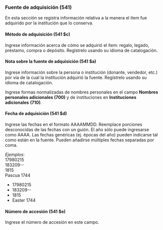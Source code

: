 ### Fuente de adquisición (541)

En esta sección se registra información relativa a la manera el ítem fue adquirido por la institución que lo conserva.

#### Método de adquisición (541 $c)

Ingrese información acerca de cómo se adquirió el ítem: regalo, legado, préstamo, compra o depósito. Regístrelo usando su idioma de catalogación.

#### Nota sobre la fuente de adquisición (541 $a)

Ingrese información sobre la persona o institución (donante, vendedor, etc.) por vía de la cual la institución adquirió la fuente. Regístrelo usando su idioma de catalogación.

Ingrese formas normalizadas de nombres personales en el campo **Nombres personales adicionales (700)** y de instituciones en **Instituciones adicionales** **(710)**.

#### Fecha de adquisición (541 $d)

Ingrese las fechas en el formato AAAAMMDD. Reemplace porciones desconocidas de las fechas con un guión. El año sólo puede ingresarse como AAAA. Las fechas genéricas (ej. épocas del año) pueden indicarse tal como están en la fuente. Pueden añadirse múltiples fechas separadas por coma.

_Ejemplos_:  
17980215    
183209--   
1815   
Pascua 1744

- 17980215
- 183209--
- 1815
- Easter 1744

#### Número de accesión (541 $e)

Ingrese el número de accesión en este campo.

